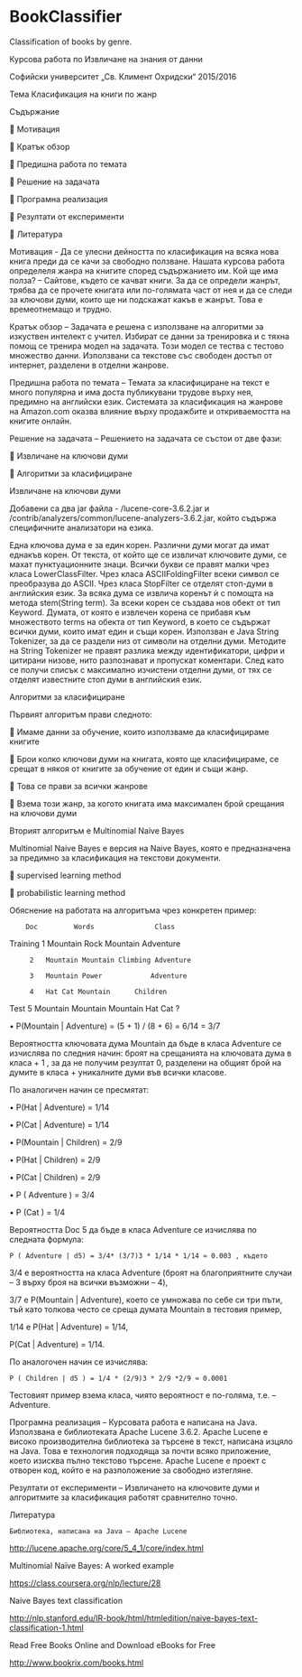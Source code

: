 # BookClassifier
Classification of books by genre.

Курсова работа по Извличане  на знания от данни


Софийски университет „Св. Климент Охридски“ 2015/2016



 




Тема
Класификация на книги по жанр


Съдържание


	Мотивация

	Кратък обзор

	Предишна работа по темата

	Решение на задачата

	Програмна реализация

	Резултати от експерименти

	Литература

Мотивация - Да се улесни дейността по класификация на всяка нова книга преди да се качи за свободно ползване. Нашата курсова работа определеля жанра на книгите според съдържанието им. 
Кой ще има полза? – Сайтове, където се качват книги. За да се определи жанрът, трябва да се прочете книгата или по-голямата част от нея и да се следи за ключови думи, които ще ни подскажат какъв е жанрът. Това е времеотнемащо и трудно. 

Кратък обзор – Задачата е решена с използване на алгоритми за изкуствен интелект с учител. Избират се данни за тренировка и с тяхна помощ се тренира модел на задачата. Този модел се тества с тестово множество данни. Използвани са текстове със свободен достъп от интернет, разделени в отделни жанрове. 

Предишна работа по темата – Темата за класифициране на текст е много популярна и има доста публикувани трудове върху нея, предимно на английски език. Системата за класификация на жанрове на Amazon.com оказва влияние върху продажбите и откриваемостта на книгите онлайн. 

Решение на задачата – Решението на задачата се състои от две фази: 

	Извличане на ключови думи

	Алгоритми за класифициране 



Извличане на ключови думи

Добавени са два jar файла - /lucene-core-3.6.2.jar и  /contrib/analyzers/common/lucene-analyzers-3.6.2.jar, който съдържа специфичните анализатори на езика. 
	
Една ключова дума е за един корен. Различни думи могат да имат еднакъв корен. 
От текста, от който ще се извличат ключовите думи, се махат пунктуационните знаци. Всички букви се правят малки чрез класа LowerClassFilter. Чрез класа ASCIIFoldingFilter всеки символ се преобразува до ASCII. Чрез класа StopFilter се отделят стоп-думи в английския език. За всяка дума се извлича коренът ѝ с помощта на метода stem(String term). За всеки корен се създава нов обект от тип Keyword.  Думата, от която е извлечен корена се прибавя към множеството terms на обекта от тип Keyword, в което се съдържат всички думи, които имат един и същи корен.
Използван е Java String Tokenizer, за да се раздели низ от символи на отделни думи. Методите на String Tokenizer не правят разлика между идентификатори, цифри и цитирани низове, нито разпознават и пропускат коментари. След като се получи списък с максимално изчистени отделни думи, от тях се отделят известните стоп думи в английския език. 



Алгоритми за класифициране

Първият алгоритъм прави следното:

	Имаме данни за обучение, които използваме да класифицираме книгите

	Брои колко ключови думи на книгата, която ще класифицираме, се срещат в някоя от книгите за обучение от един и същи жанр.

	Това се прави за всички жанрове

	Взема този жанр, за когото книгата има максимален брой срещания на ключови думи

Вторият алгоритъм е Multinomial Naive Bayes 

Multinomial Naive Bayes е версия на Naive Bayes, която е предназначена за предимно за класификация на текстови документи. 

	supervised learning method

	probabilistic learning method


Обяснение на работата на алгоритъма чрез конкретен пример:

		Doc			Words			    Class
		
Training	 1	 Mountain Rock Mountain	                 Adventure

		 2 	 Mountain Mountain Climbing	Adventure
		
		 3	 Mountain Power	           Adventure
		
	 	 4	 Hat Cat Mountain	   Children
		 
Test		 5 	 Mountain Mountain Mountain Hat Cat ?

•	P(Mountain | Adventure) = (5 + 1) / (8 + 6) = 6/14 = 3/7

Вероятността ключовата дума Mountain да бъде в класа Adventure се изчислява по следния начин: 
броят на срещанията на ключовата дума в класа + 1 , за да не получим резултат 0, разделени на общият брой на думите в класа + уникалните думи във всички класове. 

По аналогичен начин се пресмятат: 

•	P(Hat | Adventure) = 1/14

•	P(Cat | Adventure) = 1/14

•	P(Mountain | Children) = 2/9

•	P(Hat | Children) = 2/9

•	P(Cat | Children) = 2/9

•	P ( Adventure ) = 3/4

•	P (Cat ) = 1/4

Вероятността Doc 5 да бъде в класа Adventure се изчислява по следната формула: 

	P ( Adventure | d5) = 3/4* (3/7)3 * 1/14 * 1/14 ≈ 0.003 , където 
	
3/4 е вероятността на класа Adventure (броят на благоприятните случаи – 3 върху броя на всички възможни – 4),

 3/7 е P(Mountain | Adventure), което се умножава по себе си три пъти, тъй като толкова често се среща думата Mountain в тестовия пример, 
 
1/14 е P(Hat | Adventure) = 1/14,

P(Cat | Adventure) = 1/14. 

По аналогочен начин се изчислява: 

	P ( Children | d5 ) = 1/4 * (2/9)3 * 2/9 *2/9 ≈ 0.0001
	
Тестовият пример взема класа, чиято вероятност е по-голяма, т.е. – Adventure.
	
Програмна реализация – Курсовата работа е написана на Java. 
Използвана е библиотеката Apache Lucene 3.6.2.
Apache Lucene е високо производителна библиотека за търсене в текст, написана изцяло на Java. Това е технология подходяща за почти всяко приложение, което изисква пълно текстово търсене. Apache Lucene  е проект с отворен код, който е на разположение за свободно изтегляне. 

Резултати от експерименти – Извличането на ключовите думи и алгоритмите за класификация работят сравнително точно. 

Литература 

	Библиотека, написана на Java – Apache Lucene
	
http://lucene.apache.org/core/5_4_1/core/index.html

Multinomial Naïve Bayes: A worked example

https://class.coursera.org/nlp/lecture/28


Naive Bayes text classification

http://nlp.stanford.edu/IR-book/html/htmledition/naive-bayes-text-classification-1.html


Read Free Books Online and Download eBooks for Free

http://www.bookrix.com/books.html




